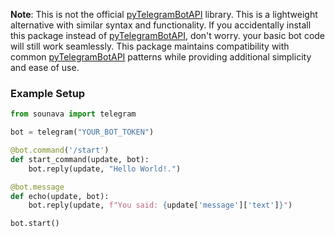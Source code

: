 **Note**: This is not the official [pyTelegramBotAPI](https://github.com/eternnoir/pyTelegramBotAPI) library. This is a lightweight alternative with similar syntax and functionality. If you accidentally install this package instead of [pyTelegramBotAPI](https://github.com/eternnoir/pyTelegramBotAPI), don't worry. your basic bot code will still work seamlessly. This package maintains compatibility with common [pyTelegramBotAPI](https://github.com/eternnoir/pyTelegramBotAPI) patterns while providing additional simplicity and ease of use.


### Example Setup

```python
from sounava import telegram

bot = telegram("YOUR_BOT_TOKEN")

@bot.command('/start')
def start_command(update, bot):
    bot.reply(update, "Hello World!.")

@bot.message
def echo(update, bot):
    bot.reply(update, f"You said: {update['message']['text']}")

bot.start()
```